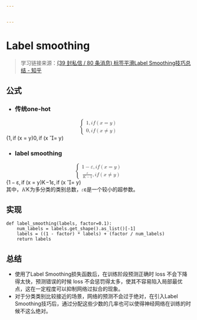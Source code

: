 ```yaml
---


---
```


<h1 id="label-smoothing">Label smoothing</h1>
<blockquote>
<p>学习链接来源：<a href="https://zhuanlan.zhihu.com/p/1931870988791976545">(39 封私信 / 80 条消息) 标签平滑Label Smoothing技巧总结 - 知乎</a></p>
</blockquote>
<h2 id="公式">公式</h2>
<ul>
<li>
<h3 id="传统one-hot">传统one-hot</h3>
</li>
</ul>
<p><span class="katex--display"><span class="katex-display"><span class="katex"><span class="katex-mathml"><math xmlns="http://www.w3.org/1998/Math/MathML" display="block"><semantics><mrow><mo fence="true">{</mo><mtable rowspacing="0.1600em" columnalign="center" columnspacing="1em"><mtr><mtd><mstyle scriptlevel="0" displaystyle="false"><mrow><mn>1</mn><mo separator="true">,</mo><mi>i</mi><mi>f</mi><mrow><mo fence="true">(</mo><mi>x</mi><mo>=</mo><mi>y</mi><mo fence="true">)</mo></mrow></mrow></mstyle></mtd></mtr><mtr><mtd><mstyle scriptlevel="0" displaystyle="false"><mrow><mn>0</mn><mo separator="true">,</mo><mi>i</mi><mi>f</mi><mrow><mo fence="true">(</mo><mi>x</mi><mo mathvariant="normal">≠</mo><mi>y</mi><mo fence="true">)</mo></mrow></mrow></mstyle></mtd></mtr></mtable></mrow><annotation encoding="application/x-tex">
\left\{ \begin{array}{c}
	1, if\left( x=y \right)\\
	0, if\left( x\ne y \right)\\
\end{array} \right. 
</annotation></semantics></math></span><span class="katex-html" aria-hidden="true"><span class="base"><span class="strut" style="height: 2.40003em; vertical-align: -0.95003em;"></span><span class="minner"><span class="mopen delimcenter" style="top: 0em;"><span class="delimsizing size3">{</span></span><span class="mord"><span class="mtable"><span class="arraycolsep" style="width: 0.5em;"></span><span class="col-align-c"><span class="vlist-t vlist-t2"><span class="vlist-r"><span class="vlist" style="height: 1.45em;"><span class="" style="top: -3.61em;"><span class="pstrut" style="height: 3em;"></span><span class="mord"><span class="mord">1</span><span class="mpunct">,</span><span class="mspace" style="margin-right: 0.166667em;"></span><span class="mord mathnormal">i</span><span class="mord mathnormal" style="margin-right: 0.10764em;">f</span><span class="mspace" style="margin-right: 0.166667em;"></span><span class="minner"><span class="mopen delimcenter" style="top: 0em;">(</span><span class="mord mathnormal">x</span><span class="mspace" style="margin-right: 0.277778em;"></span><span class="mrel">=</span><span class="mspace" style="margin-right: 0.277778em;"></span><span class="mord mathnormal" style="margin-right: 0.03588em;">y</span><span class="mclose delimcenter" style="top: 0em;">)</span></span></span></span><span class="" style="top: -2.41em;"><span class="pstrut" style="height: 3em;"></span><span class="mord"><span class="mord">0</span><span class="mpunct">,</span><span class="mspace" style="margin-right: 0.166667em;"></span><span class="mord mathnormal">i</span><span class="mord mathnormal" style="margin-right: 0.10764em;">f</span><span class="mspace" style="margin-right: 0.166667em;"></span><span class="minner"><span class="mopen delimcenter" style="top: 0em;">(</span><span class="mord mathnormal">x</span><span class="mspace" style="margin-right: 0.277778em;"></span><span class="mrel"><span class="mrel"><span class="mord vbox"><span class="thinbox"><span class="rlap"><span class="strut" style="height: 0.88888em; vertical-align: -0.19444em;"></span><span class="inner"><span class="mord"><span class="mrel"></span></span></span><span class="fix"></span></span></span></span></span><span class="mrel">=</span></span><span class="mspace" style="margin-right: 0.277778em;"></span><span class="mord mathnormal" style="margin-right: 0.03588em;">y</span><span class="mclose delimcenter" style="top: 0em;">)</span></span></span></span></span><span class="vlist-s">​</span></span><span class="vlist-r"><span class="vlist" style="height: 0.95em;"><span class=""></span></span></span></span></span><span class="arraycolsep" style="width: 0.5em;"></span></span></span><span class="mclose nulldelimiter"></span></span></span></span></span></span></span></p>
<ul>
<li>
<h3 id="label-smoothing-1">label smoothing</h3>
</li>
</ul>
<p><span class="katex--display"><span class="katex-display"><span class="katex"><span class="katex-mathml"><math xmlns="http://www.w3.org/1998/Math/MathML" display="block"><semantics><mrow><mo fence="true">{</mo><mtable rowspacing="0.1600em" columnalign="center" columnspacing="1em"><mtr><mtd><mstyle scriptlevel="0" displaystyle="false"><mrow><mn>1</mn><mo>−</mo><mi>ε</mi><mo separator="true">,</mo><mi>i</mi><mi>f</mi><mrow><mo fence="true">(</mo><mi>x</mi><mo>=</mo><mi>y</mi><mo fence="true">)</mo></mrow></mrow></mstyle></mtd></mtr><mtr><mtd><mstyle scriptlevel="0" displaystyle="false"><mrow><mfrac><mi>ε</mi><mrow><mi>K</mi><mo>−</mo><mn>1</mn></mrow></mfrac><mo separator="true">,</mo><mi>i</mi><mi>f</mi><mrow><mo fence="true">(</mo><mi>x</mi><mo mathvariant="normal">≠</mo><mi>y</mi><mo fence="true">)</mo></mrow></mrow></mstyle></mtd></mtr></mtable></mrow><annotation encoding="application/x-tex">
\left\{ \begin{array}{c}
	1-\varepsilon , if\left( x=y \right)\\
	\frac{\varepsilon}{K-1}, if\left( x\ne y \right)\\
\end{array} \right. 
</annotation></semantics></math></span><span class="katex-html" aria-hidden="true"><span class="base"><span class="strut" style="height: 2.44333em; vertical-align: -0.971666em;"></span><span class="minner"><span class="mopen delimcenter" style="top: 0em;"><span class="delimsizing size3">{</span></span><span class="mord"><span class="mtable"><span class="arraycolsep" style="width: 0.5em;"></span><span class="col-align-c"><span class="vlist-t vlist-t2"><span class="vlist-r"><span class="vlist" style="height: 1.47167em;"><span class="" style="top: -3.63167em;"><span class="pstrut" style="height: 3em;"></span><span class="mord"><span class="mord">1</span><span class="mspace" style="margin-right: 0.222222em;"></span><span class="mbin">−</span><span class="mspace" style="margin-right: 0.222222em;"></span><span class="mord mathnormal">ε</span><span class="mpunct">,</span><span class="mspace" style="margin-right: 0.166667em;"></span><span class="mord mathnormal">i</span><span class="mord mathnormal" style="margin-right: 0.10764em;">f</span><span class="mspace" style="margin-right: 0.166667em;"></span><span class="minner"><span class="mopen delimcenter" style="top: 0em;">(</span><span class="mord mathnormal">x</span><span class="mspace" style="margin-right: 0.277778em;"></span><span class="mrel">=</span><span class="mspace" style="margin-right: 0.277778em;"></span><span class="mord mathnormal" style="margin-right: 0.03588em;">y</span><span class="mclose delimcenter" style="top: 0em;">)</span></span></span></span><span class="" style="top: -2.43167em;"><span class="pstrut" style="height: 3em;"></span><span class="mord"><span class="mord"><span class="mopen nulldelimiter"></span><span class="mfrac"><span class="vlist-t vlist-t2"><span class="vlist-r"><span class="vlist" style="height: 0.695392em;"><span class="" style="top: -2.655em;"><span class="pstrut" style="height: 3em;"></span><span class="sizing reset-size6 size3 mtight"><span class="mord mtight"><span class="mord mathnormal mtight" style="margin-right: 0.07153em;">K</span><span class="mbin mtight">−</span><span class="mord mtight">1</span></span></span></span><span class="" style="top: -3.23em;"><span class="pstrut" style="height: 3em;"></span><span class="frac-line" style="border-bottom-width: 0.04em;"></span></span><span class="" style="top: -3.394em;"><span class="pstrut" style="height: 3em;"></span><span class="sizing reset-size6 size3 mtight"><span class="mord mtight"><span class="mord mathnormal mtight">ε</span></span></span></span></span><span class="vlist-s">​</span></span><span class="vlist-r"><span class="vlist" style="height: 0.403331em;"><span class=""></span></span></span></span></span><span class="mclose nulldelimiter"></span></span><span class="mpunct">,</span><span class="mspace" style="margin-right: 0.166667em;"></span><span class="mord mathnormal">i</span><span class="mord mathnormal" style="margin-right: 0.10764em;">f</span><span class="mspace" style="margin-right: 0.166667em;"></span><span class="minner"><span class="mopen delimcenter" style="top: 0em;">(</span><span class="mord mathnormal">x</span><span class="mspace" style="margin-right: 0.277778em;"></span><span class="mrel"><span class="mrel"><span class="mord vbox"><span class="thinbox"><span class="rlap"><span class="strut" style="height: 0.88888em; vertical-align: -0.19444em;"></span><span class="inner"><span class="mord"><span class="mrel"></span></span></span><span class="fix"></span></span></span></span></span><span class="mrel">=</span></span><span class="mspace" style="margin-right: 0.277778em;"></span><span class="mord mathnormal" style="margin-right: 0.03588em;">y</span><span class="mclose delimcenter" style="top: 0em;">)</span></span></span></span></span><span class="vlist-s">​</span></span><span class="vlist-r"><span class="vlist" style="height: 0.971666em;"><span class=""></span></span></span></span></span><span class="arraycolsep" style="width: 0.5em;"></span></span></span><span class="mclose nulldelimiter"></span></span></span></span></span></span></span><br>
其中，<span class="katex--inline"><span class="katex"><span class="katex-mathml"><math xmlns="http://www.w3.org/1998/Math/MathML"><semantics><mrow><mi>K</mi></mrow><annotation encoding="application/x-tex">K</annotation></semantics></math></span><span class="katex-html" aria-hidden="true"><span class="base"><span class="strut" style="height: 0.68333em; vertical-align: 0em;"></span><span class="mord mathnormal" style="margin-right: 0.07153em;">K</span></span></span></span></span>为多分类的类别总数，<span class="katex--inline"><span class="katex"><span class="katex-mathml"><math xmlns="http://www.w3.org/1998/Math/MathML"><semantics><mrow><mi>ε</mi></mrow><annotation encoding="application/x-tex">\varepsilon</annotation></semantics></math></span><span class="katex-html" aria-hidden="true"><span class="base"><span class="strut" style="height: 0.43056em; vertical-align: 0em;"></span><span class="mord mathnormal">ε</span></span></span></span></span>是一个较小的超参数。</p>
<h2 id="实现">实现</h2>
<pre class=" language-python"><code class="prism  language-python"><span class="token keyword">def</span> <span class="token function">label_smoothing</span><span class="token punctuation">(</span>labels<span class="token punctuation">,</span> factor<span class="token operator">=</span><span class="token number">0.1</span><span class="token punctuation">)</span><span class="token punctuation">:</span>
	num_labels <span class="token operator">=</span> labels<span class="token punctuation">.</span>get_shape<span class="token punctuation">(</span><span class="token punctuation">)</span><span class="token punctuation">.</span>as_list<span class="token punctuation">(</span><span class="token punctuation">)</span><span class="token punctuation">[</span><span class="token operator">-</span><span class="token number">1</span><span class="token punctuation">]</span>
	labels <span class="token operator">=</span> <span class="token punctuation">(</span><span class="token punctuation">(</span><span class="token number">1</span> <span class="token operator">-</span> factor<span class="token punctuation">)</span> <span class="token operator">*</span> labels<span class="token punctuation">)</span> <span class="token operator">+</span> <span class="token punctuation">(</span>factor <span class="token operator">/</span> num_labels<span class="token punctuation">)</span>
	<span class="token keyword">return</span> labels
</code></pre>
<h2 id="总结">总结</h2>
<ul>
<li>使用了Label Smoothing损失函数后，在训练阶段预测正确时 loss 不会下降得太快，预测错误的时候 loss 不会惩罚得太多，使其不容易陷入局部最优点，这在一定程度可以抑制网络过拟合的现象。</li>
<li>对于分类类别比较接近的场景，网络的预测不会过于绝对，在引入Label Smoothing技巧后，通过分配这些少数的几率也可以使得神经网络在训练的时候不这么绝对。</li>
</ul>

